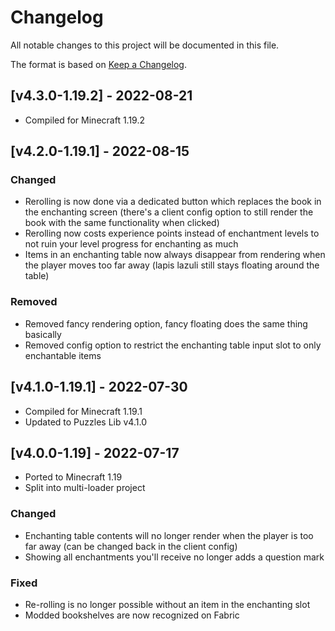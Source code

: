 # Changelog
All notable changes to this project will be documented in this file.

The format is based on [Keep a Changelog].

## [v4.3.0-1.19.2] - 2022-08-21
- Compiled for Minecraft 1.19.2

## [v4.2.0-1.19.1] - 2022-08-15
### Changed
- Rerolling is now done via a dedicated button which replaces the book in the enchanting screen (there's a client config option to still render the book with the same functionality when clicked)
- Rerolling now costs experience points instead of enchantment levels to not ruin your level progress for enchanting as much 
- Items in an enchanting table now always disappear from rendering when the player moves too far away (lapis lazuli still stays floating around the table)
### Removed
- Removed fancy rendering option, fancy floating does the same thing basically
- Removed config option to restrict the enchanting table input slot to only enchantable items

## [v4.1.0-1.19.1] - 2022-07-30
- Compiled for Minecraft 1.19.1
- Updated to Puzzles Lib v4.1.0

## [v4.0.0-1.19] - 2022-07-17
- Ported to Minecraft 1.19
- Split into multi-loader project
### Changed
- Enchanting table contents will no longer render when the player is too far away (can be changed back in the client config)
- Showing all enchantments you'll receive no longer adds a question mark
### Fixed
- Re-rolling is no longer possible without an item in the enchanting slot
- Modded bookshelves are now recognized on Fabric

[Keep a Changelog]: https://keepachangelog.com/en/1.0.0/
